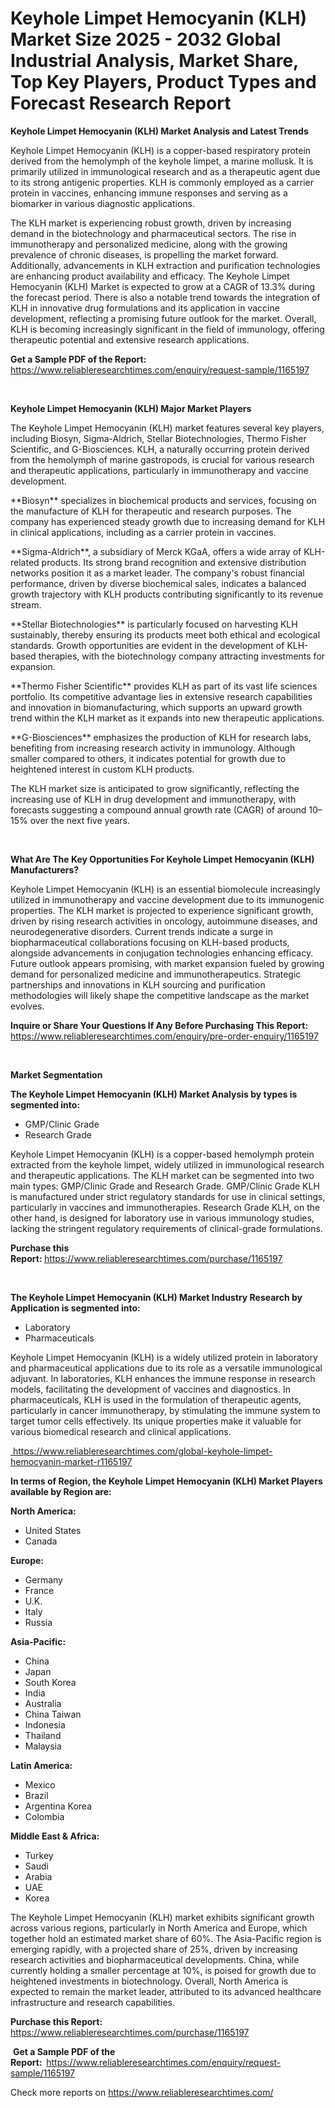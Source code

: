 <p><h1>Keyhole Limpet Hemocyanin (KLH) Market Size 2025 - 2032 Global Industrial Analysis, Market Share, Top Key Players, Product Types and Forecast Research Report</h1></p><p><strong>Keyhole Limpet Hemocyanin (KLH) Market Analysis and Latest Trends</strong></p>
<p><p>Keyhole Limpet Hemocyanin (KLH) is a copper-based respiratory protein derived from the hemolymph of the keyhole limpet, a marine mollusk. It is primarily utilized in immunological research and as a therapeutic agent due to its strong antigenic properties. KLH is commonly employed as a carrier protein in vaccines, enhancing immune responses and serving as a biomarker in various diagnostic applications.</p><p>The KLH market is experiencing robust growth, driven by increasing demand in the biotechnology and pharmaceutical sectors. The rise in immunotherapy and personalized medicine, along with the growing prevalence of chronic diseases, is propelling the market forward. Additionally, advancements in KLH extraction and purification technologies are enhancing product availability and efficacy. The Keyhole Limpet Hemocyanin (KLH) Market is expected to grow at a CAGR of 13.3% during the forecast period. There is also a notable trend towards the integration of KLH in innovative drug formulations and its application in vaccine development, reflecting a promising future outlook for the market. Overall, KLH is becoming increasingly significant in the field of immunology, offering therapeutic potential and extensive research applications.</p></p>
<p><strong>Get a Sample PDF of the Report:&nbsp;</strong> <a href="https://www.reliableresearchtimes.com/enquiry/request-sample/1165197?utm_campaign=3038&utm_medium=2&utm_source=Github&utm_content=ia&utm_term=09032025&utm_id=keyhole-limpet-hemocyanin-klh">https://www.reliableresearchtimes.com/enquiry/request-sample/1165197</a></p>
<p>&nbsp;</p>
<p><strong>Keyhole Limpet Hemocyanin (KLH) Major Market Players</strong></p>
<p><p>The Keyhole Limpet Hemocyanin (KLH) market features several key players, including Biosyn, Sigma-Aldrich, Stellar Biotechnologies, Thermo Fisher Scientific, and G-Biosciences. KLH, a naturally occurring protein derived from the hemolymph of marine gastropods, is crucial for various research and therapeutic applications, particularly in immunotherapy and vaccine development.</p><p>**Biosyn** specializes in biochemical products and services, focusing on the manufacture of KLH for therapeutic and research purposes. The company has experienced steady growth due to increasing demand for KLH in clinical applications, including as a carrier protein in vaccines.</p><p>**Sigma-Aldrich**, a subsidiary of Merck KGaA, offers a wide array of KLH-related products. Its strong brand recognition and extensive distribution networks position it as a market leader. The company's robust financial performance, driven by diverse biochemical sales, indicates a balanced growth trajectory with KLH products contributing significantly to its revenue stream.</p><p>**Stellar Biotechnologies** is particularly focused on harvesting KLH sustainably, thereby ensuring its products meet both ethical and ecological standards. Growth opportunities are evident in the development of KLH-based therapies, with the biotechnology company attracting investments for expansion.</p><p>**Thermo Fisher Scientific** provides KLH as part of its vast life sciences portfolio. Its competitive advantage lies in extensive research capabilities and innovation in biomanufacturing, which supports an upward growth trend within the KLH market as it expands into new therapeutic applications.</p><p>**G-Biosciences** emphasizes the production of KLH for research labs, benefiting from increasing research activity in immunology. Although smaller compared to others, it indicates potential for growth due to heightened interest in custom KLH products.</p><p>The KLH market size is anticipated to grow significantly, reflecting the increasing use of KLH in drug development and immunotherapy, with forecasts suggesting a compound annual growth rate (CAGR) of around 10–15% over the next five years.</p></p>
<p>&nbsp;</p>
<p><strong>What Are The Key Opportunities For Keyhole Limpet Hemocyanin (KLH) Manufacturers?</strong></p>
<p><p>Keyhole Limpet Hemocyanin (KLH) is an essential biomolecule increasingly utilized in immunotherapy and vaccine development due to its immunogenic properties. The KLH market is projected to experience significant growth, driven by rising research activities in oncology, autoimmune diseases, and neurodegenerative disorders. Current trends indicate a surge in biopharmaceutical collaborations focusing on KLH-based products, alongside advancements in conjugation technologies enhancing efficacy. Future outlook appears promising, with market expansion fueled by growing demand for personalized medicine and immunotherapeutics. Strategic partnerships and innovations in KLH sourcing and purification methodologies will likely shape the competitive landscape as the market evolves.</p></p>
<p><strong>Inquire or Share Your Questions If Any Before Purchasing This Report:</strong> <a href="https://www.reliableresearchtimes.com/enquiry/pre-order-enquiry/1165197?utm_campaign=3038&utm_medium=2&utm_source=Github&utm_content=ia&utm_term=09032025&utm_id=keyhole-limpet-hemocyanin-klh">https://www.reliableresearchtimes.com/enquiry/pre-order-enquiry/1165197</a></p>
<p>&nbsp;</p>
<p><strong>Market Segmentation</strong></p>
<p><strong>The Keyhole Limpet Hemocyanin (KLH) Market Analysis by types is segmented into:</strong></p>
<p><ul><li>GMP/Clinic Grade</li><li>Research Grade</li></ul></p>
<p><p>Keyhole Limpet Hemocyanin (KLH) is a copper-based hemolymph protein extracted from the keyhole limpet, widely utilized in immunological research and therapeutic applications. The KLH market can be segmented into two main types: GMP/Clinic Grade and Research Grade. GMP/Clinic Grade KLH is manufactured under strict regulatory standards for use in clinical settings, particularly in vaccines and immunotherapies. Research Grade KLH, on the other hand, is designed for laboratory use in various immunology studies, lacking the stringent regulatory requirements of clinical-grade formulations.</p></p>
<p><strong>Purchase this Report:&nbsp;</strong><a href="https://www.reliableresearchtimes.com/purchase/1165197?utm_campaign=3038&utm_medium=2&utm_source=Github&utm_content=ia&utm_term=09032025&utm_id=keyhole-limpet-hemocyanin-klh">https://www.reliableresearchtimes.com/purchase/1165197</a></p>
<p>&nbsp;</p>
<p><strong>The Keyhole Limpet Hemocyanin (KLH) Market Industry Research by Application is segmented into:</strong></p>
<p><ul><li>Laboratory</li><li>Pharmaceuticals</li></ul></p>
<p><p>Keyhole Limpet Hemocyanin (KLH) is a widely utilized protein in laboratory and pharmaceutical applications due to its role as a versatile immunological adjuvant. In laboratories, KLH enhances the immune response in research models, facilitating the development of vaccines and diagnostics. In pharmaceuticals, KLH is used in the formulation of therapeutic agents, particularly in cancer immunotherapy, by stimulating the immune system to target tumor cells effectively. Its unique properties make it valuable for various biomedical research and clinical applications.</p></p>
<p><a href="https://www.reliableresearchtimes.com/global-keyhole-limpet-hemocyanin-market-r1165197?utm_campaign=3038&utm_medium=2&utm_source=Github&utm_content=ia&utm_term=09032025&utm_id=keyhole-limpet-hemocyanin-klh">&nbsp;https://www.reliableresearchtimes.com/global-keyhole-limpet-hemocyanin-market-r1165197</a></p>
<p><strong>In terms of Region, the Keyhole Limpet Hemocyanin (KLH) Market Players available by Region are:</strong></p>
<p>
    <p> <strong> North America: </strong>
        <ul>
            <li>United States</li>
            <li>Canada</li>
        </ul>
        </p> 
    <p> <strong> Europe: </strong>
        <ul>
            <li>Germany</li>
            <li>France</li>
            <li>U.K.</li>
            <li>Italy</li>
            <li>Russia</li>
        </ul>
        </p> 
    <p> <strong> Asia-Pacific: </strong>
        <ul>
            <li>China</li>
            <li>Japan</li>
            <li>South Korea</li>
            <li>India</li>
            <li>Australia</li>
            <li>China Taiwan</li>
            <li>Indonesia</li>
            <li>Thailand</li>
            <li>Malaysia</li>
        </ul>
        </p> 
    <p> <strong> Latin America: </strong>
        <ul>
            <li>Mexico</li>
            <li>Brazil</li>
            <li>Argentina Korea</li>
            <li>Colombia</li>
        </ul>
        </p> 
    <p> <strong> Middle East & Africa: </strong>
        <ul>
            <li>Turkey</li>
            <li>Saudi</li>
            <li>Arabia</li>
            <li>UAE</li>
            <li>Korea</li>
        </ul>
    </p>
    </p>
<p><p>The Keyhole Limpet Hemocyanin (KLH) market exhibits significant growth across various regions, particularly in North America and Europe, which together hold an estimated market share of 60%. The Asia-Pacific region is emerging rapidly, with a projected share of 25%, driven by increasing research activities and biopharmaceutical developments. China, while currently holding a smaller percentage at 10%, is poised for growth due to heightened investments in biotechnology. Overall, North America is expected to remain the market leader, attributed to its advanced healthcare infrastructure and research capabilities.</p></p>
<p><strong>Purchase this Report: </strong><a href="https://www.reliableresearchtimes.com/purchase/1165197?utm_campaign=3038&utm_medium=2&utm_source=Github&utm_content=ia&utm_term=09032025&utm_id=keyhole-limpet-hemocyanin-klh">https://www.reliableresearchtimes.com/purchase/1165197</a></p>
<p>&nbsp;<strong>Get a Sample PDF of the Report:&nbsp;&nbsp;</strong><a href="https://www.reliableresearchtimes.com/enquiry/request-sample/1165197?utm_campaign=3038&utm_medium=2&utm_source=Github&utm_content=ia&utm_term=09032025&utm_id=keyhole-limpet-hemocyanin-klh">https://www.reliableresearchtimes.com/enquiry/request-sample/1165197</a></p>
<p><strong></strong></p>
<p>Check more reports on <a href="https://www.reliableresearchtimes.com/?utm_campaign=3038&utm_medium=2&utm_source=Github&utm_content=ia&utm_term=09032025&utm_id=keyhole-limpet-hemocyanin-klh">https://www.reliableresearchtimes.com/</a></p>